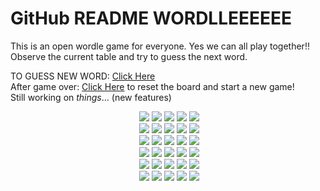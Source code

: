 # GitHub README WORDLLEEEEEE

This is an open wordle game for everyone. Yes we can all play together!!
Observe the current table and try to guess the next word.<br>

TO GUESS NEW WORD: [Click Here](https://github.com/pratyushgguptaa/pratyushgguptaa/issues/new?body=Just+enter+a+5+letter+word+in+the+title+after+%22WORDLE%3A+%22+and+click+%22Submit+new+issue%22.+You+don%27t+need+to+do+anything+else+%3AD&title=WORDLE%3A+) 
<br>
After game over: [Click Here](https://github.com/pratyushgguptaa/pratyushgguptaa/issues/new?title=WORDLE%3A+START+NEW+GAME&body=Dont+change+the+title.+If+the+game+is+over+new+game+will+be+loaded) to reset the board and start a new game!
<br>
Still working on *things*... (new features)

<!-- BOARD START --><div align="center">&nbsp;<img src="https://via.placeholder.com/75/b59f3b/f?text=A">&nbsp;<img src="https://via.placeholder.com/75/3a3a3c/f?text=D">&nbsp;<img src="https://via.placeholder.com/75/3a3a3c/f?text=I">&nbsp;<img src="https://via.placeholder.com/75/3a3a3c/f?text=E">&nbsp;<img src="https://via.placeholder.com/75/3a3a3c/f?text=U"><br>&nbsp;<img src="https://via.placeholder.com/75/3a3a3c/f?text=S">&nbsp;<img src="https://via.placeholder.com/75/3a3a3c/f?text=P">&nbsp;<img src="https://via.placeholder.com/75/3a3a3c/f?text=O">&nbsp;<img src="https://via.placeholder.com/75/3a3a3c/f?text=R">&nbsp;<img src="https://via.placeholder.com/75/3a3a3c/f?text=T"><br>&nbsp;<img src="https://via.placeholder.com/75/121213/f?text=+">&nbsp;<img src="https://via.placeholder.com/75/121213/f?text=+">&nbsp;<img src="https://via.placeholder.com/75/121213/f?text=+">&nbsp;<img src="https://via.placeholder.com/75/121213/f?text=+">&nbsp;<img src="https://via.placeholder.com/75/121213/f?text=+"><br>&nbsp;<img src="https://via.placeholder.com/75/121213/f?text=+">&nbsp;<img src="https://via.placeholder.com/75/121213/f?text=+">&nbsp;<img src="https://via.placeholder.com/75/121213/f?text=+">&nbsp;<img src="https://via.placeholder.com/75/121213/f?text=+">&nbsp;<img src="https://via.placeholder.com/75/121213/f?text=+"><br>&nbsp;<img src="https://via.placeholder.com/75/121213/f?text=+">&nbsp;<img src="https://via.placeholder.com/75/121213/f?text=+">&nbsp;<img src="https://via.placeholder.com/75/121213/f?text=+">&nbsp;<img src="https://via.placeholder.com/75/121213/f?text=+">&nbsp;<img src="https://via.placeholder.com/75/121213/f?text=+"><br>&nbsp;<img src="https://via.placeholder.com/75/121213/f?text=+">&nbsp;<img src="https://via.placeholder.com/75/121213/f?text=+">&nbsp;<img src="https://via.placeholder.com/75/121213/f?text=+">&nbsp;<img src="https://via.placeholder.com/75/121213/f?text=+">&nbsp;<img src="https://via.placeholder.com/75/121213/f?text=+"><br></div>
<!-- BOARD END -->
